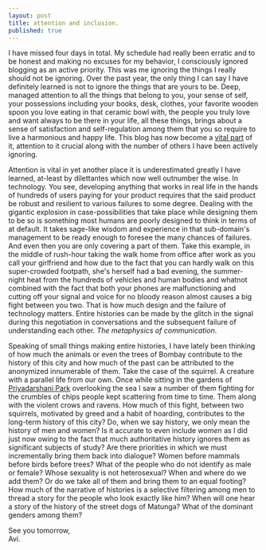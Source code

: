 ```yaml
---
layout: post
title: attention and inclusion.
published: true
---
```

I have missed four days in total. My schedule had really been erratic and to be honest and making no excuses for my behavior, I consciously ignored blogging as an active priority. This was me ignoring the things I really should not be ignoring. Over the past year, the only thing I can say I have definitely learned is not to ignore the things that are yours to be. Deep, managed attention to all the things that belong to you, your sense of self, your possessions including your books, desk, clothes, your favorite wooden spoon you love eating in that ceramic bowl with, the people you truly love and want always to be there in your life, all these things, brings about a sense of satisfaction and self-regulation among them that you so require to live a harmonious and happy life. This blog has now become a [vital part](http://www.willwilkinson.net/flybottle/2014/01/23/old-school-blogging/ "Old School Blogging") of it, attention to it crucial along with the number of others I have been actively ignoring. 

Attention is vital in yet another place it is underestimated greatly I have learned, at-least by dilettantes which now well outnumber the wise. In technology. You see, developing anything that works in real life in the hands of hundreds of users paying for your product requires that the said product be robust and resilient to various failures to some degree. Dealing with the gigantic explosion in case-possibilities that take place while designing them to be so is something most humans are poorly designed to think in terms of at default. It takes sage-like wisdom and experience in that sub-domain's management to be ready enough to foresee the many chances of failures. And even then you are only covering a part of them. Take this example, in the middle of rush-hour taking the walk home from office after work as you call your girlfriend and how due to the fact that you can hardly walk on this super-crowded footpath, she's herself had a bad evening, the summer-night heat from the hundreds of vehicles and human bodies and whatnot combined with the fact that both your phones are malfunctioning and cutting off your signal and voice for no bloody reason almost causes a big fight between you two. That is how much design and the failure of technology matters. Entire histories can be made by the glitch in the signal during this negotiation in conversations and the subsequent failure of understanding each other. _The metaphysics of communication_. 

Speaking of small things making entire histories, I have lately been thinking of how much the animals or even the trees of Bombay contribute to the history of this city and how much of the past can be attributed to the anonymized innumerable of them. Take the case of the squirrel. A creature with a parallel life from our own. Once while sitting in the gardens of [Priyadarshani Park](https://goo.gl/maps/ELugkGDZiVG2 "Google Maps location to PDP") overlooking the sea I saw a number of them fighting for the crumbles of chips people kept scattering from time to time. Them along with the violent crows and ravens. How much of this fight, between two squirrels, motivated by greed and a habit of hoarding, contributes to the long-term history of this city? Do, when we say history, we only mean the history of men and women? Is it accurate to even include _women_ as I did just now owing to the fact that much authoritative history ignores them as significant subjects of study? Are there priorities in which we must incrementally bring them back into dialogue? Women before mammals before birds before trees? What of the people who do not identify as male or female? Whose sexuality is not heterosexual? When and where do we add them? Or do we take all of them and bring them to an equal footing? How much of the narrative of histories is a selective filtering among men to thread a story for the people who look exactly like him? When will one hear a story of the history of the street dogs of Matunga? What of the dominant genders among them?

See you tomorrow,  
Avi.
